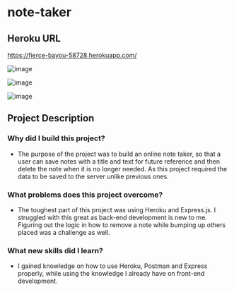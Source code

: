 # note-taker


## Heroku URL
https://fierce-bayou-58728.herokuapp.com/

![image](https://user-images.githubusercontent.com/63322716/83705525-34c97a80-a5e3-11ea-9446-6da60eb03245.png)

![image](https://user-images.githubusercontent.com/63322716/83705649-7f4af700-a5e3-11ea-818b-c30fc3ba4e5e.png)

![image](https://user-images.githubusercontent.com/63322716/83705759-c507bf80-a5e3-11ea-85ef-f6f8cf3de7c0.png)

## Project Description
### Why did I build this project?
* The purpose of the project was to build an online note taker, so that a
 user can save notes with a title and text for future reference and then delete the note when it is no longer needed. As this project required the data to be saved to the server unlike previous ones.
### What problems does this project overcome?
* The toughest part of this project was using Heroku and Express.js. I struggled with this great as back-end development is new to me. Figuring out the logic in how to remove a note while bumping up others placed was a challenge as well.
### What new skills did I learn?
* I gained knowledge on how to use Heroku, Postman and Express properly, while using the knowledge I already have on front-end development.  
